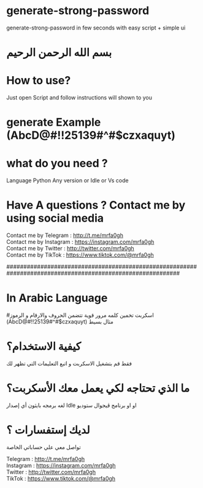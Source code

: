 # generate-strong-password
generate-strong-password in few seconds with easy script + simple ui
# بسم الله الرحمن الرحيم


# How to use?
 Just open Script and follow instructions will shown to you

# generate Example (AbcD@#$!!25139%$#^#$czxaquyt) 


# what do you need ?
Language Python Any version or Idle or Vs code 


# Have A questions ? Contact me by using social media

Contact me by Telegram  : http://t.me/mrfa0gh<br>
Contact me by Instagram : https://instagram.com/mrfa0gh<br>
Contact me by Twitter   : http://twitter.com/mrfa0gh<br>
Contact me by TikTok   : https://www.tiktok.com/@mrfa0gh<br>


###########################################################################################################


# In Arabic Language

#اسكربت تخمين كلمه مرور قوية
تتضمن الحروف والارقام و الرموز 
(AbcD@#$!!25139%$#^#$czxaquyt) مثال بسيط 


# كيفية الاستخدام؟

فقط قم بتشغيل الاسكربت و اتبع التعليمات التي تظهر لك

# ما الذي تحتاجه لكي يعمل معك الأسكربت؟

لغه برمجه بايثون أي إصدار 
Idle او
او برنامج ڤيجوال ستوديو

# لديك إستفسارات ؟

تواصل معي علي حساباتي الخاصة

Telegram  : http://t.me/mrfa0gh<br>
Instagram : https://instagram.com/mrfa0gh<br>
Twitter   : http://twitter.com/mrfa0gh<br>
TikTok    : https://www.tiktok.com/@mrfa0gh<br>
